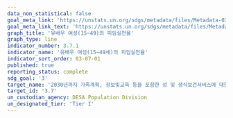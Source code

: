 ```yaml
---
data_non_statistical: false
goal_meta_link: 'https://unstats.un.org/sdgs/metadata/files/Metadata-03-07-01.pdf'
goal_meta_link_text: 'https://unstats.un.org/sdgs/metadata/files/Metadata-03-07-01.pdf'
graph_title: '유배우 여성(15~49)의 피임실천율'
graph_type: line
indicator_number: 3.7.1
indicator_name: '유배우 여성(15~49세)의 피임실천율'
indicator_sort_order: 03-07-01
published: true
reporting_status: complete
sdg_goal: '3'
target_name: '2030년까지 가족계획, 정보및교육 등을 포함한 성 및 생식보건서비스에 대한 보편적 접근을 보장하고 생식보건을 국가전략과 프로그램에 통합'
target_id: '3.7'
un_custodian_agency: DESA Population Division
un_designated_tier: 'Tier I'
---
```

